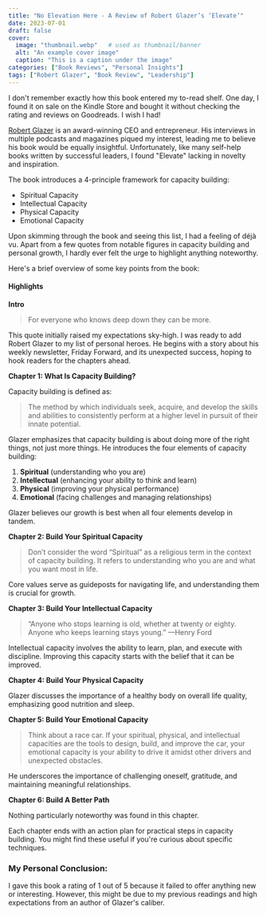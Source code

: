 ```yaml
---
title: "No Elevation Here - A Review of Robert Glazer’s ‘Elevate’"
date: 2023-07-01
draft: false
cover:
  image: "thumbnail.webp"   # used as thumbnail/banner
  alt: "An example cover image"
  caption: "This is a caption under the image"
categories: ["Book Reviews", "Personal Insights"]
tags: ["Robert Glazer", "Book Review", "Leadership"]
---
```

I don't remember exactly how this book entered my to-read shelf. One day, I found it on sale on the Kindle Store and bought it without checking the rating and reviews on Goodreads. I wish I had!

[Robert Glazer](https://www.robertglazer.com/) is an award-winning CEO and entrepreneur. His interviews in multiple podcasts and magazines piqued my interest, leading me to believe his book would be equally insightful. Unfortunately, like many self-help books written by successful leaders, I found "Elevate" lacking in novelty and inspiration.

The book introduces a 4-principle framework for capacity building:

- Spiritual Capacity
- Intellectual Capacity
- Physical Capacity
- Emotional Capacity

Upon skimming through the book and seeing this list, I had a feeling of déjà vu. Apart from a few quotes from notable figures in capacity building and personal growth, I hardly ever felt the urge to highlight anything noteworthy.

Here's a brief overview of some key points from the book:

#### Highlights

**Intro**

> For everyone who knows deep down they can be more.

This quote initially raised my expectations sky-high. I was ready to add Robert Glazer to my list of personal heroes. He begins with a story about his weekly newsletter, Friday Forward, and its unexpected success, hoping to hook readers for the chapters ahead.

**Chapter 1: What Is Capacity Building?**

Capacity building is defined as:

> The method by which individuals seek, acquire, and develop the skills and abilities to consistently perform at a higher level in pursuit of their innate potential.

Glazer emphasizes that capacity building is about doing more of the right things, not just more things. He introduces the four elements of capacity building:

1. **Spiritual** (understanding who you are)
2. **Intellectual** (enhancing your ability to think and learn)
3. **Physical** (improving your physical performance)
4. **Emotional** (facing challenges and managing relationships)

Glazer believes our growth is best when all four elements develop in tandem.

**Chapter 2: Build Your Spiritual Capacity**

> Don’t consider the word “Spiritual” as a religious term in the context of capacity building. It refers to understanding who you are and what you want most in life.

Core values serve as guideposts for navigating life, and understanding them is crucial for growth.

**Chapter 3: Build Your Intellectual Capacity**

> “Anyone who stops learning is old, whether at twenty or eighty. Anyone who keeps learning stays young.” —Henry Ford

Intellectual capacity involves the ability to learn, plan, and execute with discipline. Improving this capacity starts with the belief that it can be improved.

**Chapter 4: Build Your Physical Capacity**

Glazer discusses the importance of a healthy body on overall life quality, emphasizing good nutrition and sleep.

**Chapter 5: Build Your Emotional Capacity**

> Think about a race car. If your spiritual, physical, and intellectual capacities are the tools to design, build, and improve the car, your emotional capacity is your ability to drive it amidst other drivers and unexpected obstacles.

He underscores the importance of challenging oneself, gratitude, and maintaining meaningful relationships.

**Chapter 6: Build A Better Path**

Nothing particularly noteworthy was found in this chapter.

Each chapter ends with an action plan for practical steps in capacity building. You might find these useful if you're curious about specific techniques.

### My Personal Conclusion:

I gave this book a rating of 1 out of 5 because it failed to offer anything new or interesting. However, this might be due to my previous readings and high expectations from an author of Glazer's caliber.